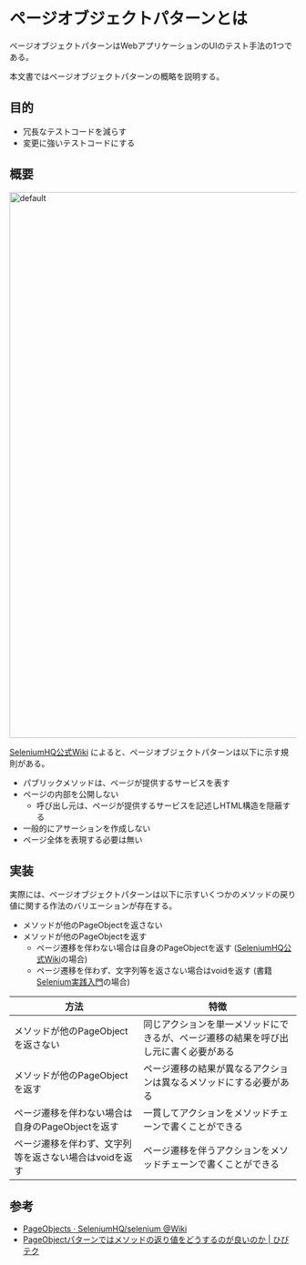 # ページオブジェクトパターンとは

ページオブジェクトパターンはWebアプリケーションのUIのテスト手法の1つである。

本文書ではページオブジェクトパターンの概略を説明する。

## 目的

- 冗長なテストコードを減らす
- 変更に強いテストコードにする

## 概要

<img width="960" alt="default" src="https://user-images.githubusercontent.com/1730234/36888625-a95b6a72-1e39-11e8-86a8-bfdd91fec480.png">

[SeleniumHQ公式Wiki](https://github.com/SeleniumHQ/selenium/wiki/PageObjects) によると、ページオブジェクトパターンは以下に示す規則がある。

- パブリックメソッドは、ページが提供するサービスを表す
- ページの内部を公開しない
  - 呼び出し元は、ページが提供するサービスを記述しHTML構造を隠蔽する
- 一般的にアサーションを作成しない
- ページ全体を表現する必要は無い

## 実装

実際には、ページオブジェクトパターンは以下に示すいくつかのメソッドの戻り値に関する作法のバリエーションが存在する。

- メソッドが他のPageObjectを返さない
- メソッドが他のPageObjectを返す
  - ページ遷移を伴わない場合は自身のPageObjectを返す ([SeleniumHQ公式Wiki](https://github.com/SeleniumHQ/selenium/wiki/PageObjects)の場合)
  - ページ遷移を伴わず、文字列等を返さない場合はvoidを返す (書籍 [Selenium実践入門](https://www.amazon.co.jp/dp/4774178942)の場合)

方法|特徴
-|-
メソッドが他のPageObjectを返さない|同じアクションを単一メソッドにできるが、ページ遷移の結果を呼び出し元に書く必要がある
メソッドが他のPageObjectを返す|ページ遷移の結果が異なるアクションは異なるメソッドにする必要がある
ページ遷移を伴わない場合は自身のPageObjectを返す|一貫してアクションをメソッドチェーンで書くことができる
ページ遷移を伴わず、文字列等を返さない場合はvoidを返す|ページ遷移を伴うアクションをメソッドチェーンで書くことができる

## 参考

- [PageObjects · SeleniumHQ/selenium  @Wiki](https://github.com/SeleniumHQ/selenium/wiki/PageObjects)
- [PageObjectパターンではメソッドの返り値をどうするのが良いのか | ひびテク](https://yoshikiito.net/blog/archives/951)
